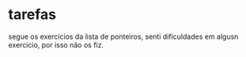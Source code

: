 # tarefas

segue os exercicios da lista de ponteiros, senti dificuldades em algusn exercicio, por isso não os fiz.
